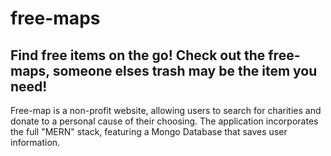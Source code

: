 # free-maps

## Find free items on the go! Check out the free-maps, someone elses trash may be the item you need!

Free-map is a non-profit website, allowing users to search for charities and donate to a personal cause of their choosing. The application incorporates the full "MERN" stack, featuring a Mongo Database that saves user information.  